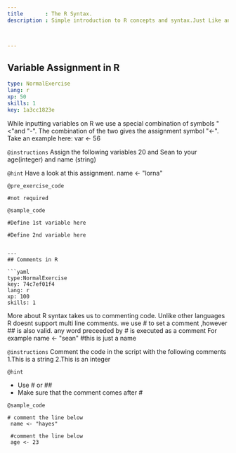 ```yaml
---
title       : The R Syntax.
description : Simple introduction to R concepts and syntax.Just Like any other Language R has its own variations.Throughout this chapter we shall explore the differences.

  

---
```

##  Variable Assignment in R  

```yaml
type: NormalExercise
lang: r
xp: 50
skills: 1
key: 1a3cc1823e
```

While inputting variables on R we use a special combination of symbols "<"and "-".
The combination of the two gives the assignment symbol "<-".
Take an example here:
var <- 56

`@instructions`
 Assign the following variables 20 and Sean 
 to your age(integer) and name (string)

`@hint`
Have a look at this assignment.
name <- "lorna"

`@pre_exercise_code`
```{r}
#not required

```
`@sample_code`
```{r}
#Define 1st variable here

#Define 2nd variable here


---
## Comments in R

```yaml
type:NormalExercise
key: 74c7ef01f4
lang: r
xp: 100
skills: 1
```
More about R syntax takes us to commenting code.
Unlike other languages R doesnt support multi line comments.
we use # to set a comment ,however ## is also valid.
any word preceeded by # is executed as a comment
For example 
name <- "sean" #this is just a name

`@instructions`
Comment the code in the script with the following comments
1.This is a string
2.This is an integer


`@hint`
- Use # or ##
- Make sure that the comment comes after #


`@sample_code`
```{r}
# comment the line below
 name <- "hayes"
 
 #comment the line below
 age <- 23
```

